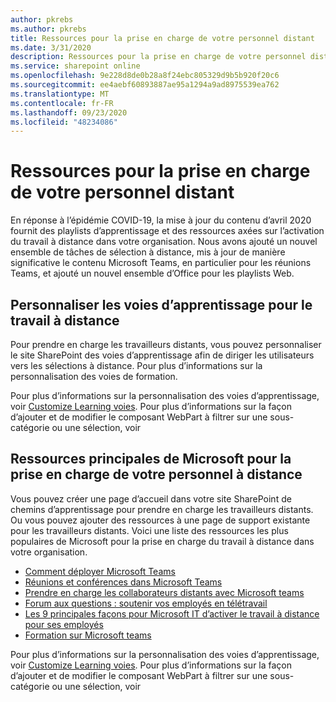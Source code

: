 ```yaml
---
author: pkrebs
ms.author: pkrebs
title: Ressources pour la prise en charge de votre personnel distant
ms.date: 3/31/2020
description: Ressources pour la prise en charge de votre personnel distant
ms.service: sharepoint online
ms.openlocfilehash: 9e228d8de0b28a8f24ebc805329d9b5b920f20c6
ms.sourcegitcommit: ee4aebf60893887ae95a1294a9ad8975539ea762
ms.translationtype: MT
ms.contentlocale: fr-FR
ms.lasthandoff: 09/23/2020
ms.locfileid: "48234086"
---
```

# <a name="resources-for-supporting-your-remote-workforce"></a>Ressources pour la prise en charge de votre personnel distant
En réponse à l’épidémie COVID-19, la mise à jour du contenu d’avril 2020 fournit des playlists d’apprentissage et des ressources axées sur l’activation du travail à distance dans votre organisation. Nous avons ajouté un nouvel ensemble de tâches de sélection à distance, mis à jour de manière significative le contenu Microsoft Teams, en particulier pour les réunions Teams, et ajouté un nouvel ensemble d’Office pour les playlists Web. 

## <a name="customize-learning-pathways-for-remote-work"></a>Personnaliser les voies d’apprentissage pour le travail à distance
Pour prendre en charge les travailleurs distants, vous pouvez personnaliser le site SharePoint des voies d’apprentissage afin de diriger les utilisateurs vers les sélections à distance. Pour plus d’informations sur la personnalisation des voies de formation.

Pour plus d’informations sur la personnalisation des voies d’apprentissage, voir [Customize Learning voies](custom_overview.md). Pour plus d’informations sur la façon d’ajouter et de modifier le composant WebPart à filtrer sur une sous-catégorie ou une sélection, voir 

## <a name="top-resources-from-microsoft-for-supporting-your-remote-workforce"></a>Ressources principales de Microsoft pour la prise en charge de votre personnel à distance
Vous pouvez créer une page d’accueil dans votre site SharePoint de chemins d’apprentissage pour prendre en charge les travailleurs distants. Ou vous pouvez ajouter des ressources à une page de support existante pour les travailleurs distants. Voici une liste des ressources les plus populaires de Microsoft pour la prise en charge du travail à distance dans votre organisation. 
- [Comment déployer Microsoft Teams](https://docs.microsoft.com/microsoftteams/how-to-roll-out-teams)
- [Réunions et conférences dans Microsoft Teams](https://docs.microsoft.com/microsoftteams/deploy-meetings-microsoft-teams-landing-page)
- [Prendre en charge les collaborateurs distants avec Microsoft teams](https://docs.microsoft.com/microsoftteams/support-remote-work-with-teams)
- [Forum aux questions : soutenir vos employés en télétravail](https://docs.microsoft.com/microsoftteams/faq-support-remote-workforce)
- [Les 9 principales façons pour Microsoft IT d’activer le travail à distance pour ses employés](https://www.microsoft.com/microsoft-365/blog/2020/03/12/top-9-ways-microsoft-it-enabling-remote-work-employees/)
- [Formation sur Microsoft teams](https://docs.microsoft.com/microsoftteams/training-microsoft-teams-landing-page)


Pour plus d’informations sur la personnalisation des voies d’apprentissage, voir [Customize Learning voies](custom_overview.md). Pour plus d’informations sur la façon d’ajouter et de modifier le composant WebPart à filtrer sur une sous-catégorie ou une sélection, voir 


 
